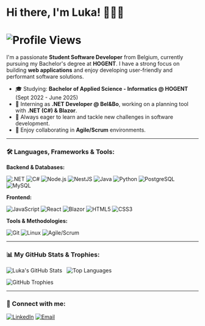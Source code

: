 # Hi there, I'm Luka! 👋🇧🇪 
# ![Profile Views](https://komarev.com/ghpvc/?username=LukaDeserranno&color=blueviolet&style=for-the-badge)

I'm a passionate **Student Software Developer** from Belgium, currently pursuing my Bachelor's degree at **HOGENT**.
I have a strong focus on building **web applications** and enjoy developing user-friendly and performant software solutions.

* 🎓 Studying: **Bachelor of Applied Science - Informatics @ HOGENT** (Sept 2022 - June 2025)
* 🔭 Interning as **.NET Developer @ Bel&Bo**, working on a planning tool with **.NET (C#) & Blazor**.
* 🌱 Always eager to learn and tackle new challenges in software development.
* 🤝 Enjoy collaborating in **Agile/Scrum** environments.



---

### 🛠️ Languages, Frameworks & Tools:

**Backend & Databases:**

<p align="left">
  <img src="https://img.shields.io/badge/.NET-512BD4?style=for-the-badge&logo=dotnet&logoColor=white" alt=".NET"/>
  <img src="https://img.shields.io/badge/C%23-239120?style=for-the-badge&logo=c-sharp&logoColor=white" alt="C#"/>
  <img src="https://img.shields.io/badge/Node.js-339933?style=for-the-badge&logo=nodedotjs&logoColor=white" alt="Node.js"/>
  <img src="https://img.shields.io/badge/NestJS-E0234E?style=for-the-badge&logo=nestjs&logoColor=white" alt="NestJS"/>
  <img src="https://img.shields.io/badge/Java-ED8B00?style=for-the-badge&logo=openjdk&logoColor=white" alt="Java"/>
  <img src="https://img.shields.io/badge/Python-3776AB?style=for-the-badge&logo=python&logoColor=white" alt="Python"/>
  <img src="https://img.shields.io/badge/PostgreSQL-4169E1?style=for-the-badge&logo=postgresql&logoColor=white" alt="PostgreSQL"/>
  <img src="https://img.shields.io/badge/MySQL-4479A1?style=for-the-badge&logo=mysql&logoColor=white" alt="MySQL"/>
</p>

**Frontend:**

<p align="left">
  <img src="https://img.shields.io/badge/JavaScript-F7DF1E?style=for-the-badge&logo=javascript&logoColor=black" alt="JavaScript"/>
  <img src="https://img.shields.io/badge/React-61DAFB?style=for-the-badge&logo=react&logoColor=black" alt="React"/>
  <img src="https://img.shields.io/badge/Blazor-512BD4?style=for-the-badge&logo=blazor&logoColor=white" alt="Blazor"/>
  <img src="https://img.shields.io/badge/HTML5-E34F26?style=for-the-badge&logo=html5&logoColor=white" alt="HTML5"/>
  <img src="https://img.shields.io/badge/CSS3-1572B6?style=for-the-badge&logo=css3&logoColor=white" alt="CSS3"/>
</p>

**Tools & Methodologies:**

<p align="left">
  <img src="https://img.shields.io/badge/Git-F05032?style=for-the-badge&logo=git&logoColor=white" alt="Git"/>
  <img src="https://img.shields.io/badge/Linux-FCC624?style=for-the-badge&logo=linux&logoColor=black" alt="Linux"/>
  <img src="https://img.shields.io/badge/Agile/Scrum-0096D6?style=for-the-badge&logo=jira&logoColor=white" alt="Agile/Scrum"/>
</p>

---

### 📊 My GitHub Stats & Trophies:

<p align="left">
  <img src="https://github-readme-stats.vercel.app/api?username=LukaDeserranno&show_icons=true&theme=radical&rank_icon=github" alt="Luka's GitHub Stats"/>&nbsp;&nbsp;
  <img src="https://github-readme-stats.vercel.app/api/top-langs/?username=LukaDeserranno&layout=compact&theme=radical" alt="Top Languages"/>
</p>
<p align="left">
  <img src="https://github-profile-trophy.vercel.app/?username=LukaDeserranno&theme=radical&row=1&column=7&margin-w=15&margin-h=15" alt="GitHub Trophies"/>
</p>

---

### 🔗 Connect with me:

<p align="left">
  <a href="https://www.linkedin.com/in/luka-deserranno-6bb029279" target="_blank"><img src="https://img.shields.io/badge/LinkedIn-%230A66C2?style=for-the-badge&logo=linkedin&logoColor=white" alt="LinkedIn"></a>
  <a href="mailto:luka.deserranno@outlook.com"><img src="https://img.shields.io/badge/Email-0078D4?style=for-the-badge&logo=microsoft-outlook&logoColor=white" alt="Email"></a>
</p>
